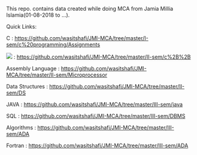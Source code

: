 This repo. contains data created while doing MCA from Jamia Millia Islamia(01-08-2018 to ...).

Quick Links:

C                 : https://github.com/wasitshafi/JMI-MCA/tree/master/I-sem/c%20programming/Assignments

<a href = "https://github.com/wasitshafi/JMI-MCA/tree/master/II-sem/c%2B%2B"><img src="https://img.icons8.com/color/48/000000/c-plus-plus-logo.png"></a>               : https://github.com/wasitshafi/JMI-MCA/tree/master/II-sem/c%2B%2B

Assembly Language : https://github.com/wasitshafi/JMI-MCA/tree/master/II-sem/Microprocessor

Data Structures   : https://github.com/wasitshafi/JMI-MCA/tree/master/II-sem/DS

JAVA              : https://github.com/wasitshafi/JMI-MCA/tree/master/III-sem/java

SQL               : https://github.com/wasitshafi/JMI-MCA/tree/master/III-sem/DBMS

Algorithms        : https://github.com/wasitshafi/JMI-MCA/tree/master/III-sem/ADA

Fortran           : https://github.com/wasitshafi/JMI-MCA/tree/master/III-sem/ADA
